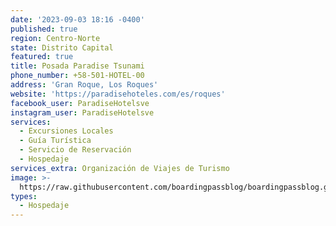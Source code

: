 ```yaml
---
date: '2023-09-03 18:16 -0400'
published: true
region: Centro-Norte
state: Distrito Capital
featured: true
title: Posada Paradise Tsunami
phone_number: +58-501-HOTEL-00
address: 'Gran Roque, Los Roques'
website: 'https://paradisehoteles.com/es/roques'
facebook_user: ParadiseHotelsve
instagram_user: ParadiseHotelsve
services:
  - Excursiones Locales
  - Guía Turística
  - Servicio de Reservación
  - Hospedaje
services_extra: Organización de Viajes de Turismo
image: >-
  https://raw.githubusercontent.com/boardingpassblog/boardingpassblog.github.io/main/assets/images/Paradaise-Hotels-Logo.jpg
types:
  - Hospedaje
---
```


